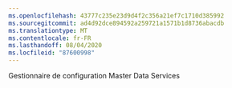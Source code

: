 ```yaml
---
ms.openlocfilehash: 43777c235e23d9d4f2c356a21ef7c1710d385992
ms.sourcegitcommit: ad4d92dce894592a259721a1571b1d8736abacdb
ms.translationtype: MT
ms.contentlocale: fr-FR
ms.lasthandoff: 08/04/2020
ms.locfileid: "87600998"
---
```

Gestionnaire de configuration Master Data Services

